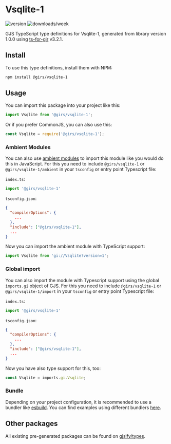 
# Vsqlite-1

![version](https://img.shields.io/npm/v/@girs/vsqlite-1)
![downloads/week](https://img.shields.io/npm/dw/@girs/vsqlite-1)


GJS TypeScript type definitions for Vsqlite-1, generated from library version 1.0.0 using [ts-for-gir](https://github.com/gjsify/ts-for-gir) v3.2.1.


## Install

To use this type definitions, install them with NPM:
```bash
npm install @girs/vsqlite-1
```

## Usage

You can import this package into your project like this:
```ts
import Vsqlite from '@girs/vsqlite-1';
```

Or if you prefer CommonJS, you can also use this:
```ts
const Vsqlite = require('@girs/vsqlite-1');
```

### Ambient Modules

You can also use [ambient modules](https://github.com/gjsify/ts-for-gir/tree/main/packages/cli#ambient-modules) to import this module like you would do this in JavaScript.
For this you need to include `@girs/vsqlite-1` or `@girs/vsqlite-1/ambient` in your `tsconfig` or entry point Typescript file:

`index.ts`:
```ts
import '@girs/vsqlite-1'
```

`tsconfig.json`:
```json
{
  "compilerOptions": {
    ...
  },
  "include": ["@girs/vsqlite-1"],
  ...
}
```

Now you can import the ambient module with TypeScript support: 

```ts
import Vsqlite from 'gi://Vsqlite?version=1';
```

### Global import

You can also import the module with Typescript support using the global `imports.gi` object of GJS.
For this you need to include `@girs/vsqlite-1` or `@girs/vsqlite-1/import` in your `tsconfig` or entry point Typescript file:

`index.ts`:
```ts
import '@girs/vsqlite-1'
```

`tsconfig.json`:
```json
{
  "compilerOptions": {
    ...
  },
  "include": ["@girs/vsqlite-1"],
  ...
}
```

Now you have also type support for this, too:

```ts
const Vsqlite = imports.gi.Vsqlite;
```

### Bundle

Depending on your project configuration, it is recommended to use a bundler like [esbuild](https://esbuild.github.io/). You can find examples using different bundlers [here](https://github.com/gjsify/ts-for-gir/tree/main/examples).

## Other packages

All existing pre-generated packages can be found on [gjsify/types](https://github.com/gjsify/types).

